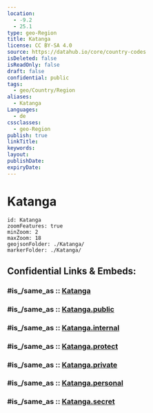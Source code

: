 ```yaml
---
location:
  - -9.2
  - 25.1
type: geo-Region
title: Katanga
license: CC BY-SA 4.0
source: https://datahub.io/core/country-codes
isDeleted: false
isReadOnly: false
draft: false
confidential: public
tags:
  - geo/Country/Region
aliases:
  - Katanga
Languages:
  - de
cssclasses:
  - geo-Region
publish: true
linkTitle:
keywords:
layout:
publishDate:
expiryDate:
---
```


# Katanga

```leaflet
id: Katanga
zoomFeatures: true 
minZoom: 2 
maxZoom: 18
geojsonFolder: ./Katanga/
markerFolder: ./Katanga/
```


## Confidential Links & Embeds: 

### #is_/same_as :: [Katanga](/_Standards/Earth/Continent/Africa/Africa~Central/Congo~Kinshasa/provinces~Congo-Kinshasa@1997/Katanga.md) 

### #is_/same_as :: [Katanga.public](/_public/Earth/Continent/Africa/Africa~Central/Congo~Kinshasa/provinces~Congo-Kinshasa@1997/Katanga.public.md) 

### #is_/same_as :: [Katanga.internal](/_internal/Earth/Continent/Africa/Africa~Central/Congo~Kinshasa/provinces~Congo-Kinshasa@1997/Katanga.internal.md) 

### #is_/same_as :: [Katanga.protect](/_protect/Earth/Continent/Africa/Africa~Central/Congo~Kinshasa/provinces~Congo-Kinshasa@1997/Katanga.protect.md) 

### #is_/same_as :: [Katanga.private](/_private/Earth/Continent/Africa/Africa~Central/Congo~Kinshasa/provinces~Congo-Kinshasa@1997/Katanga.private.md) 

### #is_/same_as :: [Katanga.personal](/_personal/Earth/Continent/Africa/Africa~Central/Congo~Kinshasa/provinces~Congo-Kinshasa@1997/Katanga.personal.md) 

### #is_/same_as :: [Katanga.secret](/_secret/Earth/Continent/Africa/Africa~Central/Congo~Kinshasa/provinces~Congo-Kinshasa@1997/Katanga.secret.md)

